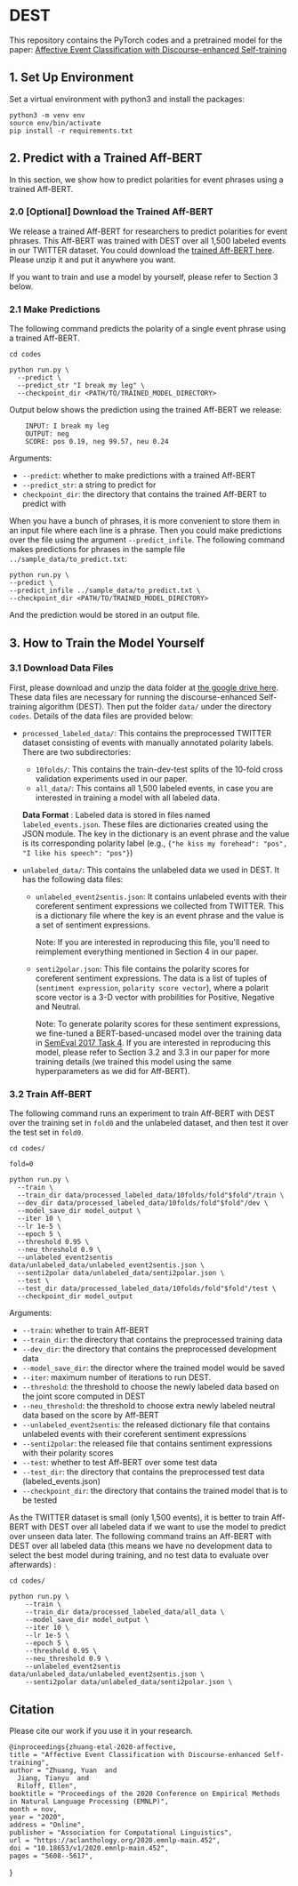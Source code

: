 # DEST

This repository contains the PyTorch codes and a pretrained model for the paper: [Affective Event Classification with Discourse-enhanced Self-training](https://aclanthology.org/2020.emnlp-main.452/)

## 1. Set Up Environment

Set a virtual environment with python3 and install the packages: 
    
    python3 -m venv env
    source env/bin/activate
    pip install -r requirements.txt 


## 2. Predict with a Trained Aff-BERT

In this section, we show how to predict polarities for event phrases using a trained Aff-BERT. 

### 2.0  [Optional] Download the Trained Aff-BERT 

We release a trained Aff-BERT for researchers to predict polarities for event phrases. This Aff-BERT was trained with DEST over all 1,500 labeled events in our TWITTER dataset. You could download the [trained Aff-BERT here](https://drive.google.com/file/d/16TRcDWjmKQ7PaXmR46_4LYIqh6eI-UdU/view?usp=sharing). Please unzip it and put it anywhere you want. 

If you want to train and use a model by yourself, please refer to Section 3 below. 

### 2.1 Make Predictions

The following command predicts the polarity of a single event phrase using a trained Aff-BERT.

      
    cd codes 

    python run.py \
      --predict \
      --predict_str "I break my leg" \
      --checkpoint_dir <PATH/TO/TRAINED_MODEL_DIRECTORY>

Output below shows the prediction using the trained Aff-BERT we release: 
       
``` 
    INPUT: I break my leg
    OUTPUT: neg
    SCORE: pos 0.19, neg 99.57, neu 0.24
```

Arguments: 
   
   * `--predict`: whether to make predictions with a trained Aff-BERT 
   * `--predict_str`: a string to predict for
   * `checkpoint_dir`: the directory that contains the trained Aff-BERT to predict with

When you have a bunch of phrases, it is more convenient to store them in an input file where each line is a phrase. Then you could make predictions over the file using the argument `--predict_infile`. The following command makes predictions for phrases in the sample file `../sample_data/to_predict.txt`:   

    
    python run.py \
    --predict \
    --predict_infile ../sample_data/to_predict.txt \
    --checkpoint_dir <PATH/TO/TRAINED_MODEL_DIRECTORY>

And the prediction would be stored in an output file. 


## 3. How to Train the Model Yourself


### 3.1 Download Data Files
First, please download and unzip the data folder at [the google drive here](https://drive.google.com/drive/folders/1TjOL-99uDzYuSM-QVNFJ_OhakQ_gQpKZ?usp=sharing). These data files are necessary for running the discourse-enhanced Self-training algorithm (DEST). Then put the folder `data/` under the directory `codes`. Details of the data files are provided below: 

   * `processed_labeled_data/`: This contains the preprocessed TWITTER dataset consisting of events with manually annotated polarity labels. There are two subdirectories: 
        
       * ```10folds/```: This contains the train-dev-test splits of the 10-fold cross validation experiments used in our paper.  
       * ```all_data/```: This contains all 1,500 labeled events, in case you are interested in training a model with all labeled data. 
      
      **Data Format** : Labeled data is stored in files named `labeled_events.json`. These files are dictionaries created using the JSON module. The key in the dictionary is an event phrase and the value is its corresponding polarity label (e.g., `{"he kiss my forehead": "pos", "I like his speech": "pos"}`)     
   
   * `unlabeled_data/`: This contains the unlabeled data we used in DEST. It has the following data files: 
      * `unlabeled_event2sentis.json`: It contains unlabeled events with their coreferent sentiment expressions we collected from TWITTER.  This is a dictionary file where the key is an event phrase and the value is a set of sentiment expressions. 

         Note: If you are interested in reproducing this file, you'll need to reimplement everything mentioned in Section 4 in our paper.
   
      * `senti2polar.json`: This file contains the polarity scores for coreferent sentiment expressions. The data is a list of tuples of (`sentiment expression`, `polarity score vector`), where a polarit score vector is a 3-D vector with probilities for Positive, Negative and Neutral. 
        
         Note: To generate polarity scores for these sentiment expressions, we fine-tuned a BERT-based-uncased model over the training data in [SemEval 2017 Task 4](https://alt.qcri.org/semeval2017/task4/). If you are interested in reproducing this model, please refer to Section 3.2 and 3.3 in our paper for more training details (we trained this model using the same hyperparameters as we did for Aff-BERT).

### 3.2 Train Aff-BERT

The following command runs an experiment to train Aff-BERT with DEST over the training set in `fold0` and the unlabeled dataset, and then test it over the test set in `fold0`. 

    cd codes/ 

    fold=0

    python run.py \
      --train \
      --train_dir data/processed_labeled_data/10folds/fold"$fold"/train \
      --dev_dir data/processed_labeled_data/10folds/fold"$fold"/dev \
      --model_save_dir model_output \
      --iter 10 \
      --lr 1e-5 \
      --epoch 5 \
      --threshold 0.95 \
      --neu_threshold 0.9 \
      --unlabeled_event2sentis data/unlabeled_data/unlabeled_event2sentis.json \
      --senti2polar data/unlabeled_data/senti2polar.json \
      --test \
      --test_dir data/processed_labeled_data/10folds/fold"$fold"/test \
      --checkpoint_dir model_output 
 
Arguments: 
    
   * `--train`: whether to train Aff-BERT
   * `--train_dir`: the directory that contains the preprocessed training data 
   * `--dev_dir`: the directory that contains the preprocessed development data 
   * `--model_save_dir`: the director where the trained model would be saved
   * `--iter`: maximum number of iterations to run DEST.
   * `--threshold`: the threshold to choose the newly labeled data based on the joint score computed in DEST
   * `--neu_threshold`: the threshold to choose extra newly labeled neutral data based on the score by Aff-BERT
   * `--unlabeled_event2sentis`: the released dictionary file that contains unlabeled events with their coreferent sentiment expressions
   * `--senti2polar`: the released file that contains sentiment expressions with their polarity scores
   * `--test`: whether to test Aff-BERT over some test data 
   * `--test_dir`: the directory that contains the preprocessed test data (labeled_events.json)
   * `--checkpoint_dir`: the directory that contains the trained model that is to be tested

As the TWITTER dataset is small (only 1,500 events), it is better to train Aff-BERT with DEST over all labeled data if we want to use the model to predict over unseen data later. The following command trains an Aff-BERT with DEST over all labeled data (this means we have no development data to select the best model during training, and no test data to evaluate over afterwards) : 
    
    cd codes/

    python run.py \
        --train \
        --train_dir data/processed_labeled_data/all_data \
        --model_save_dir model_output \
        --iter 10 \
        --lr 1e-5 \
        --epoch 5 \
        --threshold 0.95 \
        --neu_threshold 0.9 \
        --unlabeled_event2sentis data/unlabeled_data/unlabeled_event2sentis.json \
        --senti2polar data/unlabeled_data/senti2polar.json \


## Citation

Please cite our work if you use it in your research. 
    
    @inproceedings{zhuang-etal-2020-affective,
    title = "Affective Event Classification with Discourse-enhanced Self-training",
    author = "Zhuang, Yuan  and
      Jiang, Tianyu  and
      Riloff, Ellen",
    booktitle = "Proceedings of the 2020 Conference on Empirical Methods in Natural Language Processing (EMNLP)",
    month = nov,
    year = "2020",
    address = "Online",
    publisher = "Association for Computational Linguistics",
    url = "https://aclanthology.org/2020.emnlp-main.452",
    doi = "10.18653/v1/2020.emnlp-main.452",
    pages = "5608--5617",
}

 
   
